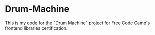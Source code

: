 # Drum-Machine
This is my code for the "Drum Machine" project for Free Code Camp's frontend libraries certification.

